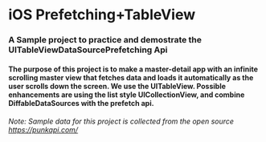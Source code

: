 # iOS Prefetching+TableView

### A Sample project to practice and demostrate the UITableViewDataSourcePrefetching Api

#### The purpose of this project is to make a master-detail app with an infinite scrolling master view that fetches data and loads it automatically as the user scrolls down the screen. We use the UITableView. Possible enhancements are using the list style UICollectionView, and combine DiffableDataSources with the prefetch api.

###### Note: Sample data for this project is collected from the open source https://punkapi.com/
